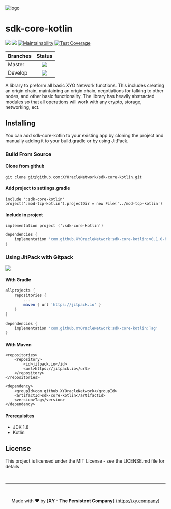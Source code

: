 [logo]: https://www.xy.company/img/home/logo_xy.png

![logo]

# sdk-core-kotlin

[![](https://jitpack.io/v/XYOracleNetwork/sdk-core-kotlin.svg)](https://jitpack.io/#XYOracleNetwork/sdk-core-kotlin) [![](https://img.shields.io/gitter/room/XYOracleNetwork/Stardust.svg)](https://gitter.im/XYOracleNetwork/Dev) [![Maintainability](https://api.codeclimate.com/v1/badges/af641257b27ecea22a9f/maintainability)](https://codeclimate.com/github/XYOracleNetwork/sdk-core-kotlin/maintainability) [![Test Coverage](https://api.codeclimate.com/v1/badges/af641257b27ecea22a9f/test_coverage)](https://codeclimate.com/github/XYOracleNetwork/sdk-core-kotlin/test_coverage)

| Branches        | Status           |
| ------------- |:-------------:|
| Master      | [![](https://travis-ci.org/XYOracleNetwork/sdk-core-kotlin.svg?branch=master)](https://travis-ci.org/XYOracleNetwork/sdk-core-kotlin) |
| Develop      | [![](https://travis-ci.org/XYOracleNetwork/sdk-core-kotlin.svg?branch=develop)](https://travis-ci.org/XYOracleNetwork/sdk-core-kotlin) |

A library to preform all basic XYO Network functions.
This includes creating an origin chain, maintaining an origin chain, negotiations for talking to other nodes, and other basic functionality.
The library has heavily abstracted modules so that all operations will work with any crypto, storage, networking, ect.

## Installing
You can add sdk-core-kotlin to your existing app by cloning the project and manually adding it to your build.gradle or by using JitPack.

### Build From Source

#### Clone from github
```
git clone git@github.com:XYOracleNetwork/sdk-core-kotlin.git
```

#### Add project to settings.gradle
```
include ':sdk-core-kotlin'
project(':mod-tcp-kotlin').projectDir = new File('../mod-tcp-kotlin')
```

#### Include in project
```
implementation project (':sdk-core-kotlin')
```

```gradle
dependencies {
    implementation 'com.github.XYOracleNetwork:sdk-core-kotlin:v0.1.0-beta'
}
```

### Using JitPack with Gitpack
[![](https://jitpack.io/v/XYOracleNetwork/sdk-core-kotlin.svg)](https://jitpack.io/#XYOracleNetwork/sdk-core-kotlin)

#### With Gradle
```gradle
allprojects {
	repositories {
		...
		maven { url 'https://jitpack.io' }
	}
}
```

```gradle
dependencies {
	implementation 'com.github.XYOracleNetwork:sdk-core-kotlin:Tag'
}
```

#### With Maven
```maven
<repositories>
	<repository>
	    <id>jitpack.io</id>
	    <url>https://jitpack.io</url>
	</repository>
</repositories>
```

```maven
<dependency>
    <groupId>com.github.XYOracleNetwork</groupId>
    <artifactId>sdk-core-kotlin</artifactId>
    <version>Tag</version>
</dependency>
```

#### Prerequisites
* JDK 1.8
* Kotlin

## License
This project is licensed under the MIT License - see the LICENSE.md file for details


<br><hr><br><p align="center">Made with  ❤️  by [**XY - The Persistent Company**] (https://xy.company)</p>
